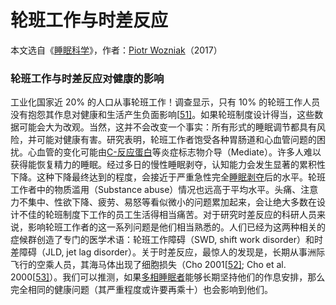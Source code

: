 # 轮班工作与时差反应

本文选自《[睡眠科学](https://supermemo.guru/wiki/Science_of_sleep)》，作者：[Piotr Wozniak](https://supermemo.guru/wiki/Piotr_Wozniak)（2017）

### 轮班工作与时差反应对健康的影响

工业化国家近 20% 的人口从事轮班工作！调查显示，只有 10% 的轮班工作人员没有抱怨其作息对健康和生活产生负面影响[[51\]](https://supermemo.guru/wiki/Good_sleep,_good_learning,_good_life#cite_note-51)。如果轮班制度设计得当，这些数据可能会大为改观。当然，这并不会改变一个事实：所有形式的睡眠调节都具有风险，并可能对健康有害。研究表明，轮班工作者饱受各种胃肠道和心血管问题的困扰。心血管的变化可能由[C-反应蛋白](http://en.wikipedia.org/wiki/C-reactive_protein)等炎症标志物介导（Mediate）。许多人难以获得能恢复精力的睡眠。经过多日的慢性睡眠剥夺，认知能力会发生显著的累积性下降。这种下降最终达到的程度，会接近于严重急性完全[睡眠剥夺](https://supermemo.guru/wiki/Good_sleep,_good_learning,_good_life:_Glossary#sleep_deprivation)后的水平。轮班工作者中的物质滥用（Substance abuse）情况也远高于平均水平。头痛、注意力不集中、性欲下降、疲劳、易怒等看似微小的问题累加起来，会让绝大多数在设计不佳的轮班制度下工作的员工生活得相当痛苦。对于研究时差反应的科研人员来说，影响轮班工作者的这一系列问题是他们相当熟悉的。人们已经为这两种相关的症候群创造了专门的医学术语：轮班工作障碍（SWD, shift work disorder）和时差障碍（JLD, jet lag disorder）。关于时差反应，最惊人的发现是，长期从事洲际飞行的空乘人员，其海马体出现了细胞损失（Cho 2001[[52\]](https://supermemo.guru/wiki/Good_sleep,_good_learning,_good_life#cite_note-52); Cho et al. 2000[[53\]](https://supermemo.guru/wiki/Good_sleep,_good_learning,_good_life#cite_note-53)）。我们可以推测，如果[多相睡眠者](https://supermemo.guru/wiki/Polyphasic_sleep)能够长期坚持他们的作息安排，那么完全相同的健康问题（其严重程度或许要再乘十）也会影响到他们。